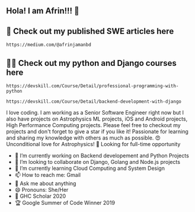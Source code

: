 ## Hola! I am Afrin!!! 👋 

## 📝 Check out my published SWE articles here
`https://medium.com/@afrinjamanbd`

## 👩‍🏫 Check out my python and Django courses here
`https://devskill.com/Course/Detail/professional-programming-with-python`

`https://devskill.com/Course/Detail/backend-development-with-django`

I love coding. I am working as a Senior Software Engineer right now but I also have projects on Astrophysics ML projects, iOS and Android projects, High Performance Computing projects. Please feel free to checkout my projects and don't forget to give a star if you like it!
Passionate for learning and sharing my knowledge with others as much as possible.
😍 Unconditional love for Astrophysics! 
🧐 Looking for full-time opportunity

- 🔭 I’m currently working on Backend developement and Python Projects
- 👯 I’m looking to collaborate on Django, Golang and Node.js projects
- 🌱 I’m currently learning Cloud Computing and System Design
- 📫 How to reach me: Gmail
- 💬 Ask me about anything
- 😄 Pronouns: She/Her  
- 🥇 GHC Scholar 2020
- 🏆 Google Summer of Code Winner 2019


